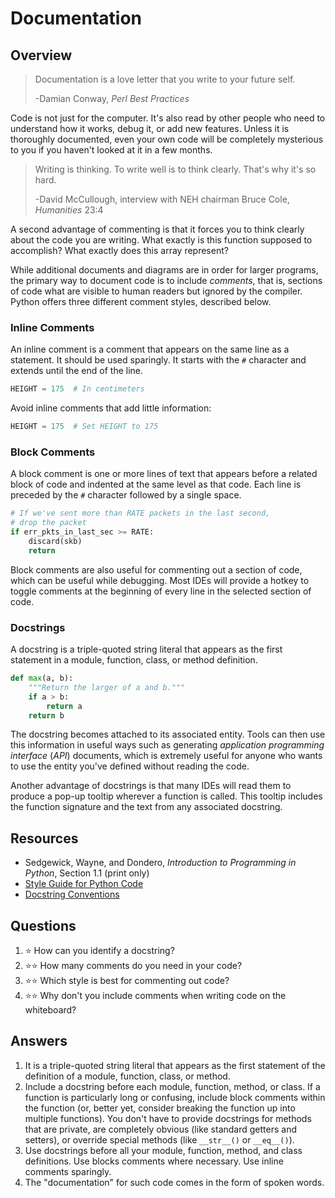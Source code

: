 # Documentation
## Overview
> Documentation is a love letter that you write to your future self.
>
> -Damian Conway, *Perl Best Practices*

Code is not just for the computer. It's also read by other people who need to understand how it works, debug it, or add new features. Unless it is thoroughly documented, even your own code will be completely mysterious to you if you haven't looked at it in a few months.

> Writing is thinking. To write well is to think clearly. That's why it's so hard.
>
> -David McCullough, interview with NEH chairman Bruce Cole, *Humanities* 23:4

A second advantage of commenting is that it forces you to think clearly about the code you are writing. What exactly is this function supposed to accomplish? What exactly does this array represent?

While additional documents and diagrams are in order for larger programs, the primary way to document code is to include *comments*, that is, sections of code what are visible to human readers but ignored by the compiler. Python offers three different comment styles, described below.

### Inline Comments
An inline comment is a comment that appears on the same line as a statement. It should be used sparingly. It starts with the `#` character and extends until the end of the line.
```python
HEIGHT = 175  # In centimeters
```

Avoid inline comments that add little information:
```python
HEIGHT = 175  # Set HEIGHT to 175
```

### Block Comments
A block comment is one or more lines of text that appears before a related block of code and indented at the same level as that code. Each line is preceded by the `#` character followed by a single space.
```python
# If we've sent more than RATE packets in the last second,
# drop the packet
if err_pkts_in_last_sec >= RATE:
    discard(skb)
    return
```

Block comments are also useful for commenting out a section of code, which can be useful while debugging. Most IDEs will provide a hotkey to toggle comments at the beginning of every line in the selected section of code.

### Docstrings
A docstring is a triple-quoted string literal that appears as the first statement in a module, function, class, or method definition.
```python
def max(a, b):
    """Return the larger of a and b."""
    if a > b:
        return a
    return b
```

The docstring becomes attached to its associated entity. Tools can then use this information in useful ways such as generating *application programming interface* (*API*) documents, which is extremely useful for anyone who wants to use the entity you've defined without reading the code.

Another advantage of docstrings is that many IDEs will read them to produce a pop-up tooltip wherever a function is called. This tooltip includes the function signature and the text from any associated docstring.

## Resources
- Sedgewick, Wayne, and Dondero, *Introduction to Programming in Python*, Section 1.1 (print only)
- [Style Guide for Python Code](https://peps.python.org/pep-0008/)
- [Docstring Conventions](https://peps.python.org/pep-0257/)

## Questions
1. :star: How can you identify a docstring?
1. :star::star: How many comments do you need in your code?
1. :star::star: Which style is best for commenting out code?
1. :star::star: Why don't you include comments when writing code on the whiteboard?

## Answers
1. It is a triple-quoted string literal that appears as the first statement of the definition of a module, function, class, or method.
1. Include a docstring before each module, function, method, or class. If a function is particularly long or confusing, include block comments within the function (or, better yet, consider breaking the function up into multiple functions). You don't have to provide docstrings for methods that are private, are completely obvious (like standard getters and setters), or override special methods (like `__str__()` or `__eq__()`).
1. Use docstrings before all your module, function, method, and class definitions. Use blocks comments where necessary. Use inline comments sparingly.
1. The "documentation" for such code comes in the form of spoken words.
